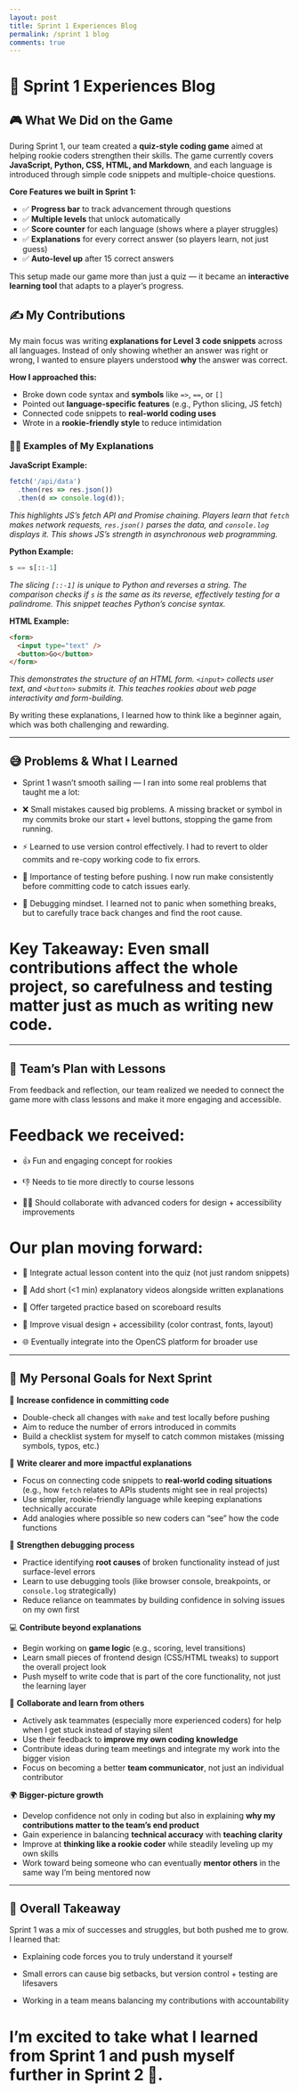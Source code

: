 ```yaml
---
layout: post
title: Sprint 1 Experiences Blog 
permalink: /sprint 1 blog
comments: true
---
```


# 🚀 Sprint 1 Experiences Blog  

## 🎮 What We Did on the Game  
During Sprint 1, our team created a **quiz-style coding game** aimed at helping rookie coders strengthen their skills. The game currently covers **JavaScript, Python, CSS, HTML, and Markdown**, and each language is introduced through simple code snippets and multiple-choice questions.  

**Core Features we built in Sprint 1:**  
- ✅ **Progress bar** to track advancement through questions  
- ✅ **Multiple levels** that unlock automatically  
- ✅ **Score counter** for each language (shows where a player struggles)  
- ✅ **Explanations** for every correct answer (so players learn, not just guess)  
- ✅ **Auto-level up** after 15 correct answers  

This setup made our game more than just a quiz — it became an **interactive learning tool** that adapts to a player’s progress.  



## ✍️ My Contributions  
My main focus was writing **explanations for Level 3 code snippets** across all languages. Instead of only showing whether an answer was right or wrong, I wanted to ensure players understood **why** the answer was correct.  

**How I approached this:**  
- Broke down code syntax and **symbols** like `=>`, `==`, or `[]`  
- Pointed out **language-specific features** (e.g., Python slicing, JS fetch)  
- Connected code snippets to **real-world coding uses**  
- Wrote in a **rookie-friendly style** to reduce intimidation  

### 🧑‍🏫 Examples of My Explanations

**JavaScript Example:**  
```javascript
fetch('/api/data')
  .then(res => res.json())
  .then(d => console.log(d));
```
*This highlights JS’s fetch API and Promise chaining. Players learn that `fetch` makes network requests, `res.json()` parses the data, and `console.log` displays it. This shows JS’s strength in asynchronous web programming.*

**Python Example:**  
```python
s == s[::-1]
```
*The slicing `[::-1]` is unique to Python and reverses a string. The comparison checks if `s` is the same as its reverse, effectively testing for a palindrome. This snippet teaches Python’s concise syntax.*

**HTML Example:**  
```html
<form>
  <input type="text" />
  <button>Go</button>
</form>
```
*This demonstrates the structure of an HTML form. `<input>` collects user text, and `<button>` submits it. This teaches rookies about web page interactivity and form-building.*

By writing these explanations, I learned how to think like a beginner again, which was both challenging and rewarding.

---

## 😅 Problems & What I Learned
- Sprint 1 wasn’t smooth sailing — I ran into some real problems that taught me a lot:

- ❌ Small mistakes caused big problems. A missing bracket or symbol in my commits broke our start + level buttons, stopping the game from running.

- ⚡ Learned to use version control effectively. I had to revert to older commits and re-copy working code to fix errors.

- 🔄 Importance of testing before pushing. I now run make consistently before committing code to catch issues early.

- 🌱 Debugging mindset. I learned not to panic when something breaks, but to carefully trace back changes and find the root cause.

# Key Takeaway: Even small contributions affect the whole project, so carefulness and testing matter just as much as writing new code.

---

## 🤝 Team’s Plan with Lessons

From feedback and reflection, our team realized we needed to connect the game more with class lessons and make it more engaging and accessible.

# Feedback we received:

- 👍 Fun and engaging concept for rookies

- 👎 Needs to tie more directly to course lessons

- 👩‍💻 Should collaborate with advanced coders for design + accessibility improvements

# Our plan moving forward:

- 📝 Integrate actual lesson content into the quiz (not just random snippets)

- 🎥 Add short (<1 min) explanatory videos alongside written explanations

- 🧩 Offer targeted practice based on scoreboard results

- 🎨 Improve visual design + accessibility (color contrast, fonts, layout)

- 🌐 Eventually integrate into the OpenCS platform for broader use

---

## 🎯 My Personal Goals for Next Sprint  

🔧 **Increase confidence in committing code**  
- Double-check all changes with `make` and test locally before pushing  
- Aim to reduce the number of errors introduced in commits  
- Build a checklist system for myself to catch common mistakes (missing symbols, typos, etc.)  

📝 **Write clearer and more impactful explanations**  
- Focus on connecting code snippets to **real-world coding situations** (e.g., how `fetch` relates to APIs students might see in real projects)  
- Use simpler, rookie-friendly language while keeping explanations technically accurate  
- Add analogies where possible so new coders can “see” how the code functions  

🐞 **Strengthen debugging process**  
- Practice identifying **root causes** of broken functionality instead of just surface-level errors  
- Learn to use debugging tools (like browser console, breakpoints, or `console.log` strategically)  
- Reduce reliance on teammates by building confidence in solving issues on my own first  

💻 **Contribute beyond explanations**  
- Begin working on **game logic** (e.g., scoring, level transitions)  
- Learn small pieces of frontend design (CSS/HTML tweaks) to support the overall project look  
- Push myself to write code that is part of the core functionality, not just the learning layer  

🤝 **Collaborate and learn from others**  
- Actively ask teammates (especially more experienced coders) for help when I get stuck instead of staying silent  
- Use their feedback to **improve my own coding knowledge**  
- Contribute ideas during team meetings and integrate my work into the bigger vision  
- Focus on becoming a better **team communicator**, not just an individual contributor  

🌍 **Bigger-picture growth**  
- Develop confidence not only in coding but also in explaining **why my contributions matter to the team’s end product**  
- Gain experience in balancing **technical accuracy** with **teaching clarity**  
- Improve at **thinking like a rookie coder** while steadily leveling up my own skills  
- Work toward being someone who can eventually **mentor others** in the same way I’m being mentored now  

---

## 🌟 Overall Takeaway

Sprint 1 was a mix of successes and struggles, but both pushed me to grow. I learned that:

- Explaining code forces you to truly understand it yourself

- Small errors can cause big setbacks, but version control + testing are lifesavers

- Working in a team means balancing my contributions with accountability

# I’m excited to take what I learned from Sprint 1 and push myself further in Sprint 2 🚀.